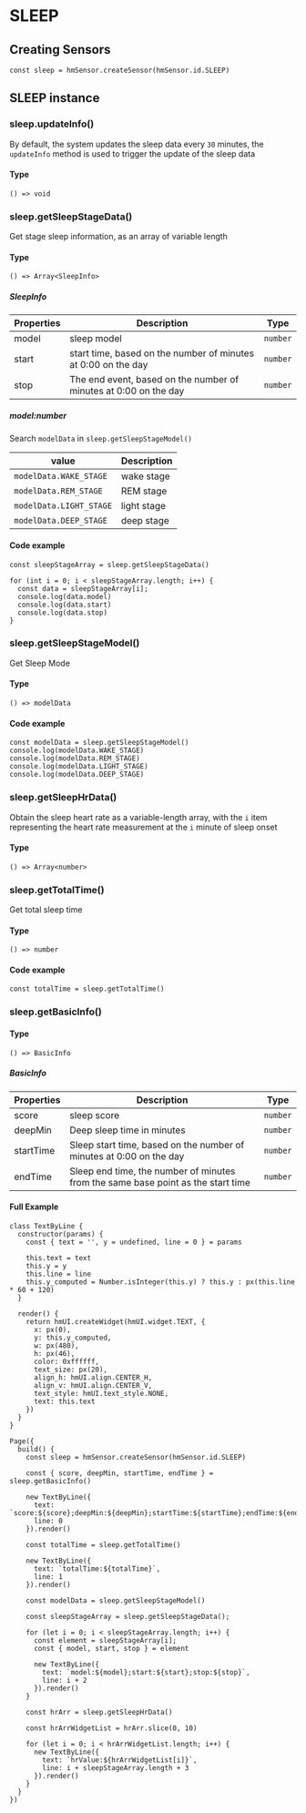 
# SLEEP

## Creating Sensors[​](/docs/1.0/reference/device-app-api/hmSensor/sensorId/SLEEP/#creating-sensors "Direct link to Creating Sensors")

```
const sleep = hmSensor.createSensor(hmSensor.id.SLEEP)  

```
## SLEEP instance[​](/docs/1.0/reference/device-app-api/hmSensor/sensorId/SLEEP/#sleep-instance "Direct link to SLEEP instance")

### sleep.updateInfo()[​](/docs/1.0/reference/device-app-api/hmSensor/sensorId/SLEEP/#sleepupdateinfo "Direct link to sleep.updateInfo()")

By default, the system updates the sleep data every `30` minutes, the `updateInfo` method is used to trigger the update of the sleep data

#### Type[​](/docs/1.0/reference/device-app-api/hmSensor/sensorId/SLEEP/#type "Direct link to Type")

```
() => void  

```
### sleep.getSleepStageData()[​](/docs/1.0/reference/device-app-api/hmSensor/sensorId/SLEEP/#sleepgetsleepstagedata "Direct link to sleep.getSleepStageData()")

Get stage sleep information, as an array of variable length

#### Type[​](/docs/1.0/reference/device-app-api/hmSensor/sensorId/SLEEP/#type-1 "Direct link to Type")

```
() => Array<SleepInfo>  

```
##### SleepInfo[​](/docs/1.0/reference/device-app-api/hmSensor/sensorId/SLEEP/#sleepinfo "Direct link to SleepInfo")

| Properties | Description | Type |
| --- | --- | --- |
| model | sleep model | `number` |
| start | start time, based on the number of minutes at 0:00 on the day | `number` |
| stop | The end event, based on the number of minutes at 0:00 on the day | `number` |

##### model:number[​](/docs/1.0/reference/device-app-api/hmSensor/sensorId/SLEEP/#model "Direct link to model")

Search `modelData` in `sleep.getSleepStageModel()`

| value | Description |
| --- | --- |
| `modelData.WAKE_STAGE` | wake stage |
| `modelData.REM_STAGE` | REM stage |
| `modelData.LIGHT_STAGE` | light stage |
| `modelData.DEEP_STAGE` | deep stage |

#### Code example[​](/docs/1.0/reference/device-app-api/hmSensor/sensorId/SLEEP/#code-example "Direct link to Code example")

```
const sleepStageArray = sleep.getSleepStageData()  
  
for (int i = 0; i < sleepStageArray.length; i++) {  
  const data = sleepStageArray[i];  
  console.log(data.model)  
  console.log(data.start)  
  console.log(data.stop)  
}  

```
### sleep.getSleepStageModel()[​](/docs/1.0/reference/device-app-api/hmSensor/sensorId/SLEEP/#sleepgetsleepstagemodel "Direct link to sleep.getSleepStageModel()")

Get Sleep Mode

#### Type[​](/docs/1.0/reference/device-app-api/hmSensor/sensorId/SLEEP/#type-2 "Direct link to Type")

```
() => modelData  

```
#### Code example[​](/docs/1.0/reference/device-app-api/hmSensor/sensorId/SLEEP/#code-example-1 "Direct link to Code example")

```
const modelData = sleep.getSleepStageModel()  
console.log(modelData.WAKE_STAGE)  
console.log(modelData.REM_STAGE)  
console.log(modelData.LIGHT_STAGE)  
console.log(modelData.DEEP_STAGE)  

```
### sleep.getSleepHrData()[​](/docs/1.0/reference/device-app-api/hmSensor/sensorId/SLEEP/#sleepgetsleephrdata "Direct link to sleep.getSleepHrData()")

Obtain the sleep heart rate as a variable-length array, with the `i` item representing the heart rate measurement at the `i` minute of sleep onset

#### Type[​](/docs/1.0/reference/device-app-api/hmSensor/sensorId/SLEEP/#type-3 "Direct link to Type")

```
() => Array<number>  

```
### sleep.getTotalTime()[​](/docs/1.0/reference/device-app-api/hmSensor/sensorId/SLEEP/#sleepgettotaltime "Direct link to sleep.getTotalTime()")

Get total sleep time

#### Type[​](/docs/1.0/reference/device-app-api/hmSensor/sensorId/SLEEP/#type-4 "Direct link to Type")

```
() => number  

```
#### Code example[​](/docs/1.0/reference/device-app-api/hmSensor/sensorId/SLEEP/#code-example-2 "Direct link to Code example")

```
const totalTime = sleep.getTotalTime()  

```
### sleep.getBasicInfo()[​](/docs/1.0/reference/device-app-api/hmSensor/sensorId/SLEEP/#sleepgetbasicinfo "Direct link to sleep.getBasicInfo()")

#### Type[​](/docs/1.0/reference/device-app-api/hmSensor/sensorId/SLEEP/#type-5 "Direct link to Type")

```
() => BasicInfo  

```
##### BasicInfo[​](/docs/1.0/reference/device-app-api/hmSensor/sensorId/SLEEP/#basicinfo "Direct link to BasicInfo")

| Properties | Description | Type |
| --- | --- | --- |
| score | sleep score | `number` |
| deepMin | Deep sleep time in minutes | `number` |
| startTime | Sleep start time, based on the number of minutes at 0:00 on the day | `number` |
| endTime | Sleep end time, the number of minutes from the same base point as the start time | `number` |

#### Full Example[​](/docs/1.0/reference/device-app-api/hmSensor/sensorId/SLEEP/#full-example "Direct link to Full Example")

```
class TextByLine {  
  constructor(params) {  
    const { text = '', y = undefined, line = 0 } = params  
  
    this.text = text  
    this.y = y  
    this.line = line  
    this.y_computed = Number.isInteger(this.y) ? this.y : px(this.line * 60 + 120)  
  }  
  
  render() {  
    return hmUI.createWidget(hmUI.widget.TEXT, {  
      x: px(0),  
      y: this.y_computed,  
      w: px(480),  
      h: px(46),  
      color: 0xffffff,  
      text_size: px(20),  
      align_h: hmUI.align.CENTER_H,  
      align_v: hmUI.align.CENTER_V,  
      text_style: hmUI.text_style.NONE,  
      text: this.text  
    })  
  }  
}  
  
Page({  
  build() {  
    const sleep = hmSensor.createSensor(hmSensor.id.SLEEP)  
  
    const { score, deepMin, startTime, endTime } = sleep.getBasicInfo()  
  
    new TextByLine({  
      text: `score:${score};deepMin:${deepMin};startTime:${startTime};endTime:${endTime}`,  
      line: 0  
    }).render()  
  
    const totalTime = sleep.getTotalTime()  
  
    new TextByLine({  
      text: `totalTime:${totalTime}`,  
      line: 1  
    }).render()  
  
    const modelData = sleep.getSleepStageModel()  
  
    const sleepStageArray = sleep.getSleepStageData();  
  
    for (let i = 0; i < sleepStageArray.length; i++) {  
      const element = sleepStageArray[i];  
      const { model, start, stop } = element  
  
      new TextByLine({  
        text: `model:${model};start:${start};stop:${stop}`,  
        line: i + 2  
      }).render()  
    }  
  
    const hrArr = sleep.getSleepHrData()  
  
    const hrArrWidgetList = hrArr.slice(0, 10)  
  
    for (let i = 0; i < hrArrWidgetList.length; i++) {  
      new TextByLine({  
        text: `hrValue:${hrArrWidgetList[i]}`,  
        line: i + sleepStageArray.length + 3  
      }).render()  
    }  
  }  
})  

```
